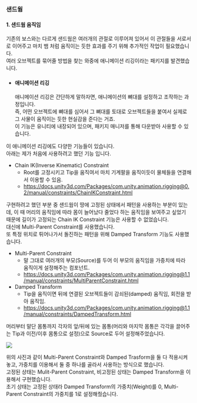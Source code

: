 ### 샌드웜

#### 1. 샌드웜 움직임    
기존의 보스와는 다르게 샌드웜은 여러개의 관절로 이루어져 있어서 이 관절들을 서로서로 이어주고 마치 뱀 처럼 움직이는 듯한 효과를 주기 위해 추가적인 작업이 필요했습니다.    
여러 오브젝트를 묶어줄 방법을 찾는 와중에 애니메이션 리깅이라는 패키지를 발견했습니다.    


- #### 애니메이션 리깅    
  애니메이션 리깅은 간단하게 말하자면, 애니메이션의 뼈대를 설정하고 조작하는 과정입니다.    
  즉, 어떤 오브젝트에 뼈대를 심어서 그 뼈대를 토대로 오브젝트들을 붙여서 실제로 그 사물이 움직이는 듯한 현실감을 준다는 거죠.    
  이 기능은 유니티에 내장되어 있으며, 패키지 매니저를 통해 다운받아 사용할 수 있습니다.

이 애니메이션 리깅에도 다양한 기능들이 있습니다.    
아래는 제가 처음에 사용하려고 했던 기능 입니다.    

- Chain IK(Inverse Kinematic) Constraint
  - Root를 고정시키고 Tip을 움직여서 마치 기계팔을 움직이듯이 물체들을 연결해서 이용할 수 있음.
  - https://docs.unity3d.com/Packages/com.unity.animation.rigging@0.2/manual/constraints/ChainIKConstraint.html

구현하려고 했던 부분 중 샌드웜이 땅에 고정된 상태에서 패턴을 사용하는 부분이 있는데, 이 때 머리의 움직임에 따라 몸이 늘어났다 줄었다 하는 움직임을 보여주고 싶었기 때문에 길이가 고정되는 Chain IK Constraint 기능은 사용할 수 없었습니다.    
대신에 Multi-Parent Constraint를 사용했습니다.    
또 특정 위치로 튀어나가서 돌진하는 패턴을 위해 Damped Transform 기능도 사용했습니다.    

 - Multi-Parent Constraint
   - 말 그대로 여러개의 부모(Source)를 두어 이 부모의 움직임을 가중치에 따라 움직이게 설정해주는 컴포넌트.
   - https://docs.unity3d.com/Packages/com.unity.animation.rigging@1.1/manual/constraints/MultiParentConstraint.html
 - Damped Transform
   - Tip을 움직이면 뒤에 연결된 오브젝트들이 감쇠된(damped) 움직임, 회전을 받아 움직임.
   - https://docs.unity3d.com/Packages/com.unity.animation.rigging@1.1/manual/constraints/DampedTransform.html
  
머리부터 말단 몸통까지 각자의 앞/뒤에 있는 몸통(머리와 마지막 몸통은 각각을 끌어주는 Tip과 이전/이후 몸통으로 설정)으로 Source로 두어 설정해주었습니다.    

<img src="https://github.com/user-attachments/assets/bbbae2ea-4a85-4d63-a6d4-63e0f39bf85b" />    


위의 사진과 같이 Multi-Parent Constraint와 Damped Trasform을 둘 다 적용시켜놓고, 가중치를 이용해서 둘 중 하나를 골라서 사용하는 방식으로 했습니다.    
고정된 상태는 Mulit-Parent Constraint, 비고정된 상태는 Damped Transform을 이용해서 구현했습니다.    
초기 상태는 고정된 상태라 Damped Transform의 가중치(Weight)를 0, Multi-Parent Constraint의 가중치를 1로 설정해줬습니다.    

